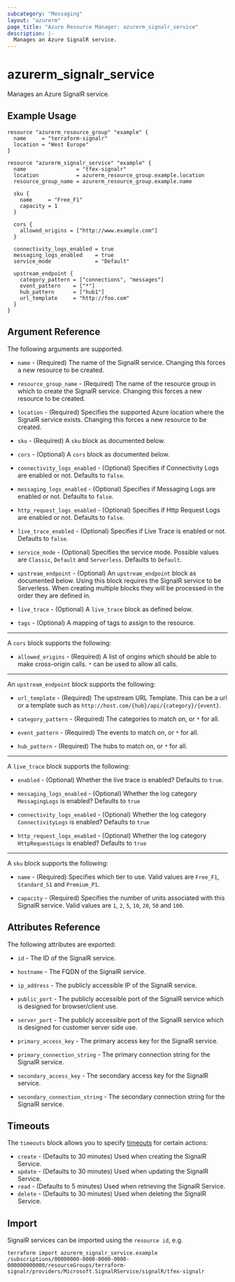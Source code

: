 ```yaml
---
subcategory: "Messaging"
layout: "azurerm"
page_title: "Azure Resource Manager: azurerm_signalr_service"
description: |-
  Manages an Azure SignalR service.
---
```


# azurerm_signalr_service

Manages an Azure SignalR service.

## Example Usage

```hcl
resource "azurerm_resource_group" "example" {
  name     = "terraform-signalr"
  location = "West Europe"
}

resource "azurerm_signalr_service" "example" {
  name                = "tfex-signalr"
  location            = azurerm_resource_group.example.location
  resource_group_name = azurerm_resource_group.example.name

  sku {
    name     = "Free_F1"
    capacity = 1
  }

  cors {
    allowed_origins = ["http://www.example.com"]
  }

  connectivity_logs_enabled = true
  messaging_logs_enabled    = true
  service_mode              = "Default"

  upstream_endpoint {
    category_pattern = ["connections", "messages"]
    event_pattern    = ["*"]
    hub_pattern      = ["hub1"]
    url_template     = "http://foo.com"
  }
}
```

## Argument Reference

The following arguments are supported:

* `name` - (Required) The name of the SignalR service. Changing this forces a new resource to be created.

* `resource_group_name` - (Required) The name of the resource group in which to create the SignalR service. Changing this forces a new resource to be created.

* `location` - (Required) Specifies the supported Azure location where the SignalR service exists. Changing this forces a new resource to be created.

* `sku` - (Required) A `sku` block as documented below.

* `cors` - (Optional) A `cors` block as documented below.

* `connectivity_logs_enabled` - (Optional) Specifies if Connectivity Logs are enabled or not. Defaults to `false`.

* `messaging_logs_enabled` - (Optional) Specifies if Messaging Logs are enabled or not. Defaults to `false`.

* `http_request_logs_enabled` - (Optional) Specifies if Http Request Logs are enabled or not. Defaults to `false`.

* `live_trace_enabled` - (Optional) Specifies if Live Trace is enabled or not. Defaults to `false`.

* `service_mode` - (Optional) Specifies the service mode. Possible values are `Classic`, `Default` and `Serverless`. Defaults to `Default`.

* `upstream_endpoint` - (Optional) An `upstream_endpoint` block as documented below. Using this block requires the SignalR service to be Serverless. When creating multiple blocks they will be processed in the order they are defined in.

* `live_trace` - (Optional) A `live_trace` block as defined below.

* `tags` - (Optional) A mapping of tags to assign to the resource.

---

A `cors` block supports the following:

* `allowed_origins` - (Required) A list of origins which should be able to make cross-origin calls. `*` can be used to allow all calls.

---

An `upstream_endpoint` block supports the following:

* `url_template` - (Required) The upstream URL Template. This can be a url or a template such as `http://host.com/{hub}/api/{category}/{event}`.

* `category_pattern` - (Required) The categories to match on, or `*` for all.

* `event_pattern` - (Required) The events to match on, or `*` for all.

* `hub_pattern` - (Required) The hubs to match on, or `*` for all.

---

A `live_trace` block supports the following:

* `enabled` - (Optional) Whether the live trace is enabled? Defaults to `true`.

* `messaging_logs_enabled` - (Optional) Whether the log category `MessagingLogs` is enabled? Defaults to `true`

* `connectivity_logs_enabled` - (Optional) Whether the log category `ConnectivityLogs` is enabled? Defaults to `true`

* `http_request_logs_enabled` - (Optional) Whether the log category `HttpRequestLogs` is enabled? Defaults to `true`

---

A `sku` block supports the following:

* `name` - (Required) Specifies which tier to use. Valid values are `Free_F1`, `Standard_S1` and `Premium_P1`.

* `capacity` - (Required) Specifies the number of units associated with this SignalR service. Valid values are `1`, `2`, `5`, `10`, `20`, `50` and `100`.

## Attributes Reference

The following attributes are exported:

* `id` - The ID of the SignalR service.

* `hostname` - The FQDN of the SignalR service.

* `ip_address` - The publicly accessible IP of the SignalR service.

* `public_port` - The publicly accessible port of the SignalR service which is designed for browser/client use.

* `server_port` - The publicly accessible port of the SignalR service which is designed for customer server side use.

* `primary_access_key` - The primary access key for the SignalR service.

* `primary_connection_string` - The primary connection string for the SignalR service.

* `secondary_access_key` - The secondary access key for the SignalR service.

* `secondary_connection_string` - The secondary connection string for the SignalR service.

## Timeouts

The `timeouts` block allows you to specify [timeouts](https://www.terraform.io/language/resources/syntax#operation-timeouts) for certain actions:

* `create` - (Defaults to 30 minutes) Used when creating the SignalR Service.
* `update` - (Defaults to 30 minutes) Used when updating the SignalR Service.
* `read` - (Defaults to 5 minutes) Used when retrieving the SignalR Service.
* `delete` - (Defaults to 30 minutes) Used when deleting the SignalR Service.

## Import

SignalR services can be imported using the `resource id`, e.g.

```shell
terraform import azurerm_signalr_service.example /subscriptions/00000000-0000-0000-0000-000000000000/resourceGroups/terraform-signalr/providers/Microsoft.SignalRService/signalR/tfex-signalr
```
